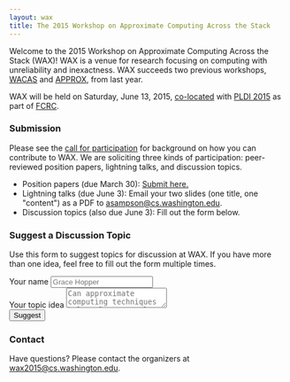 ```yaml
---
layout: wax
title: The 2015 Workshop on Approximate Computing Across the Stack
---
```

Welcome to the 2015 Workshop on Approximate Computing Across the Stack (WAX)! WAX is a venue for research focusing on computing with unreliability and inexactness. WAX succeeds two previous workshops, [WACAS][] and [APPROX][], from last year.

[wacas]: http://sampa.cs.washington.edu/wacas14/
[approx]: http://approx2014.cs.umass.edu

WAX will be held on Saturday, June 13, 2015, [co-located][pldiwks] with [PLDI 2015][] as part of [FCRC][].

[pldiwks]: http://conf.researchr.org/track/pldi2015/pldi2015-workshops
[FCRC]: http://fcrc.acm.org/
[PLDI 2015]: http://conf.researchr.org/home/pldi2015

### Submission

Please see the [call for participation][cfp] for background on how you can contribute to WAX. We are soliciting three kinds of participation: peer-reviewed position papers, lightning talks, and discussion topics.

* Position papers (due March 30): [Submit here.][hotcrp]
* Lightning talks (due June 3): Email your two slides (one title, one "content") as a PDF to [asampson@cs.washington.edu](mailto:asampson@cs.washington.edu).
* Discussion topics (also due June 3): Fill out the form below.

[cfp]: cfp.html
[hotcrp]: {{site.base}}/wax2015/crp/

### Suggest a Discussion Topic

Use this form to suggest topics for discussion at WAX. If you have more than one idea, feel free to fill out the form multiple times.

<form action="https://docs.google.com/forms/d/1p3KiYi1wYkjrjyPzhd3yEPuuyy0Q9ziNjirMbJfuEZI/formResponse" method="POST" style="max-width: 40em;">
  <div class="form-group">
    <label for="entry.2119145109">Your name</label>
    <input type="text" name="entry.2119145109" class="form-control" placeholder="Grace Hopper">
  </div>
  <div class="form-group">
    <label for="entry.562970628">Your topic idea</label>
    <textarea name="entry.562970628" class="form-control"
        placeholder="Can approximate computing techniques help tolerate real, biological bugs that appear inside systems?"></textarea>
  </div>
  <input type="hidden" name="pageHistory" value="0">
  <input type="hidden" name="fbzx" value="-1381109981857871204">
  <input type="submit" name="submit" value="Suggest" class="btn btn-default">
</form>

### Contact

Have questions? Please contact the organizers at
[wax2015@cs.washington.edu][organizers].

[organizers]: mailto:wax2015@cs.washington.edu
